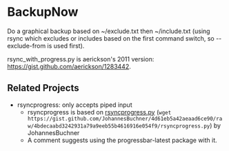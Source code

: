 # BackupNow
Do a graphical backup based on ~/exclude.txt then ~/include.txt (using rsync which excludes or includes based on the first command switch, so --exclude-from is used first).

rsync_with_progress.py is aerickson's 2011 version: <https://gist.github.com/aerickson/1283442>.

## Related Projects
- rsyncprogress: only accepts piped input
  - rsyncprogress is based on [rsyncprogress.py](https://gist.github.com/JohannesBuchner/4d61eb5a42aeaad6ce90) (`wget https://gist.github.com/JohannesBuchner/4d61eb5a42aeaad6ce90/raw/4bdecaabd3242931a79a9eeb55b4616916e054f9/rsyncprogress.py`) by JohannesBuchner
  - A comment suggests using the progressbar-latest package with it.
